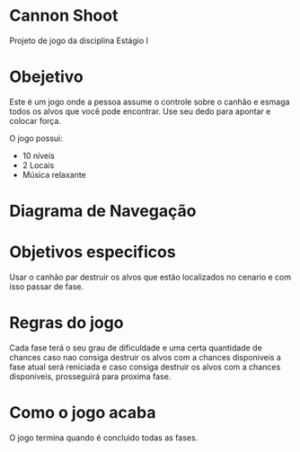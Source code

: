 # Cannon Shoot

Projeto de jogo da disciplina Estágio I

# Obejetivo

Este é um jogo onde a pessoa assume o controle sobre o canhão e esmaga 
todos os alvos que você pode encontrar.
Use seu dedo para apontar e colocar força.

O jogo possui:
* 10 níveis
* 2 Locais
* Música relaxante

# Diagrama de Navegação











# Objetivos especificos 

Usar o canhão par destruir os alvos que estão 
localizados no cenario e com isso passar de fase.

# Regras do jogo 

Cada fase terá o seu grau de dificuldade e uma certa quantidade de chances 
caso nao consiga destruir os alvos com a chances disponiveis a fase atual 
será reniciada e caso consiga destruir os alvos com a chances disponiveis,
prosseguirá para proxima fase.

# Como o jogo acaba

O jogo termina quando é concluido todas as fases.


